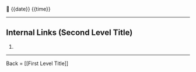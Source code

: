🔗
{{date}}
{{time}}

---

## Internal Links (Second Level Title)

1. 

---

Back = [[First Level Title]]